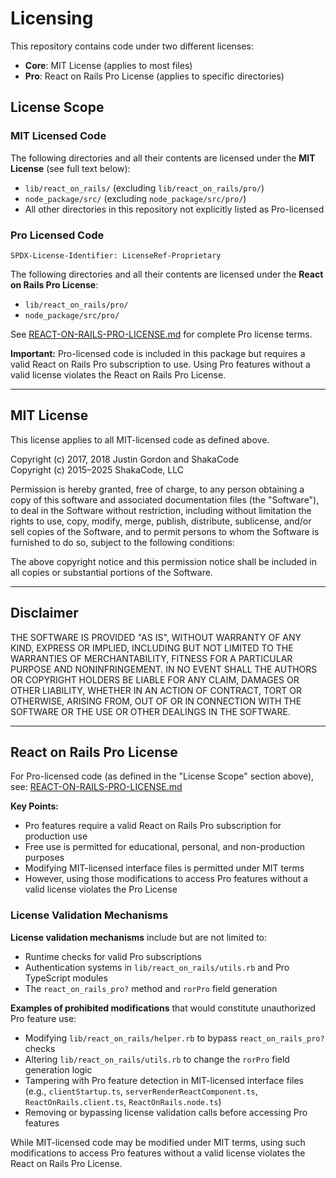 # Licensing

This repository contains code under two different licenses:

- **Core**: MIT License (applies to most files)
- **Pro**: React on Rails Pro License (applies to specific directories)

## License Scope

### MIT Licensed Code

The following directories and all their contents are licensed under the **MIT License** (see full text below):

- `lib/react_on_rails/` (excluding `lib/react_on_rails/pro/`)
- `node_package/src/` (excluding `node_package/src/pro/`)
- All other directories in this repository not explicitly listed as Pro-licensed

### Pro Licensed Code

```text
SPDX-License-Identifier: LicenseRef-Proprietary
```

The following directories and all their contents are licensed under the **React on Rails Pro License**:

- `lib/react_on_rails/pro/`
- `node_package/src/pro/`

See [REACT-ON-RAILS-PRO-LICENSE.md](./REACT-ON-RAILS-PRO-LICENSE.md) for complete Pro license terms.

**Important:** Pro-licensed code is included in this package but requires a valid React on Rails Pro subscription to use. Using Pro features without a valid license violates the React on Rails Pro License.

---

## MIT License

This license applies to all MIT-licensed code as defined above.

Copyright (c) 2017, 2018 Justin Gordon and ShakaCode  
Copyright (c) 2015–2025 ShakaCode, LLC

Permission is hereby granted, free of charge, to any person obtaining a copy
of this software and associated documentation files (the "Software"), to deal
in the Software without restriction, including without limitation the rights
to use, copy, modify, merge, publish, distribute, sublicense, and/or sell
copies of the Software, and to permit persons to whom the Software is
furnished to do so, subject to the following conditions:

The above copyright notice and this permission notice shall be included in
all copies or substantial portions of the Software.

---

## Disclaimer

THE SOFTWARE IS PROVIDED "AS IS", WITHOUT WARRANTY OF ANY KIND, EXPRESS OR
IMPLIED, INCLUDING BUT NOT LIMITED TO THE WARRANTIES OF MERCHANTABILITY,
FITNESS FOR A PARTICULAR PURPOSE AND NONINFRINGEMENT. IN NO EVENT SHALL THE
AUTHORS OR COPYRIGHT HOLDERS BE LIABLE FOR ANY CLAIM, DAMAGES OR OTHER
LIABILITY, WHETHER IN AN ACTION OF CONTRACT, TORT OR OTHERWISE, ARISING FROM,
OUT OF OR IN CONNECTION WITH THE SOFTWARE OR THE USE OR OTHER DEALINGS IN THE
SOFTWARE.

---

## React on Rails Pro License

For Pro-licensed code (as defined in the "License Scope" section above), see:
[REACT-ON-RAILS-PRO-LICENSE.md](./REACT-ON-RAILS-PRO-LICENSE.md)

**Key Points:**

- Pro features require a valid React on Rails Pro subscription for production use
- Free use is permitted for educational, personal, and non-production purposes
- Modifying MIT-licensed interface files is permitted under MIT terms
- However, using those modifications to access Pro features without a valid license violates the Pro License

### License Validation Mechanisms

**License validation mechanisms** include but are not limited to:

- Runtime checks for valid Pro subscriptions
- Authentication systems in `lib/react_on_rails/utils.rb` and Pro TypeScript modules
- The `react_on_rails_pro?` method and `rorPro` field generation

**Examples of prohibited modifications** that would constitute unauthorized Pro feature use:

- Modifying `lib/react_on_rails/helper.rb` to bypass `react_on_rails_pro?` checks
- Altering `lib/react_on_rails/utils.rb` to change the `rorPro` field generation logic
- Tampering with Pro feature detection in MIT-licensed interface files (e.g., `clientStartup.ts`, `serverRenderReactComponent.ts`, `ReactOnRails.client.ts`, `ReactOnRails.node.ts`)
- Removing or bypassing license validation calls before accessing Pro features

While MIT-licensed code may be modified under MIT terms, using such modifications to access Pro features without a valid license violates the React on Rails Pro License.
